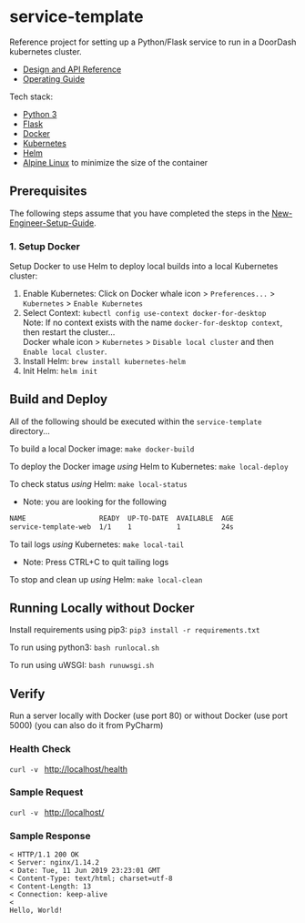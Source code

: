 # service-template

Reference project for setting up a Python/Flask service to run in a DoorDash kubernetes cluster.

* [Design and API Reference](DESIGN.md "Title")
* [Operating Guide](OPERATING.md "Title")

Tech stack:
 * [Python 3](https://docs.python.org/3/)
 * [Flask](http://flask.pocoo.org/)
 * [Docker](https://docs.docker.com/)
 * [Kubernetes](https://kubernetes.io/docs/home/)
 * [Helm](https://docs.helm.sh/)
 * [Alpine Linux](https://alpinelinux.org/) to minimize the size of the container


## Prerequisites

The following steps assume that you have completed the steps in the 
[New-Engineer-Setup-Guide](https://github.com/doordash/doordash-eng-wiki/blob/master/docs/New-Engineer-Setup-Guide.md).
 
### 1. Setup Docker
    
Setup Docker to use Helm to deploy local builds into a local Kubernetes cluster: 
  1. Enable Kubernetes: Click on Docker whale icon > `Preferences...` > `Kubernetes` > `Enable Kubernetes`
  2. Select Context: `kubectl config use-context docker-for-desktop`<br>
     Note: If no context exists with the name `docker-for-desktop context`, then restart the cluster...<br>
     Docker whale icon > `Kubernetes` > `Disable local cluster` and then `Enable local cluster`.
  3. Install Helm: `brew install kubernetes-helm`
  4. Init Helm: `helm init`


## Build and Deploy

All of the following should be executed within the `service-template` directory...

To build a local Docker image: `make docker-build`

To deploy the Docker image *using* Helm to Kubernetes: `make local-deploy`

To check status *using* Helm: `make local-status`

 * Note: you are looking for the following
 ```bash
NAME                  READY  UP-TO-DATE  AVAILABLE  AGE
service-template-web  1/1    1           1          24s
 ```

To tail logs *using* Kubernetes: `make local-tail`

 * Note: Press CTRL+C to quit tailing logs

To stop and clean up *using* Helm: `make local-clean`


## Running Locally without Docker

Install requirements using pip3: `pip3 install -r requirements.txt`

To run using python3: `bash runlocal.sh`

To run using uWSGI: `bash runuwsgi.sh`


## Verify

Run a server locally with Docker (use port 80) or without Docker (use port 5000) (you can also do it from PyCharm)

### Health Check

`curl -v ` [http://localhost/health](http://localhost/health)

### Sample Request

`curl -v ` [http://localhost/](http://localhost/)

### Sample Response

```
< HTTP/1.1 200 OK
< Server: nginx/1.14.2
< Date: Tue, 11 Jun 2019 23:23:01 GMT
< Content-Type: text/html; charset=utf-8
< Content-Length: 13
< Connection: keep-alive
<
Hello, World!
```